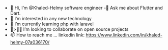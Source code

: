 - 👋 Hi, I’m @Khaled-Helmy software engineer 
-💬 Ask me about Flutter and Dart.
- 👀 I’m interested in any new technology
- 🌱 I’m currently learning php with laravel 
- 💞️>🧑‍💻 I’m looking to collaborate on open source projects
- 📫 How to reach me ... linkedin link: https://www.linkedin.com/in/khaled-helmy-07a036170/

<!---
Khaled-Helmy/Khaled-Helmy is a ✨ special ✨ repository because its `README.md` (this file) appears on your GitHub profile.
You can click the Preview link to take a look at your changes.
--->
